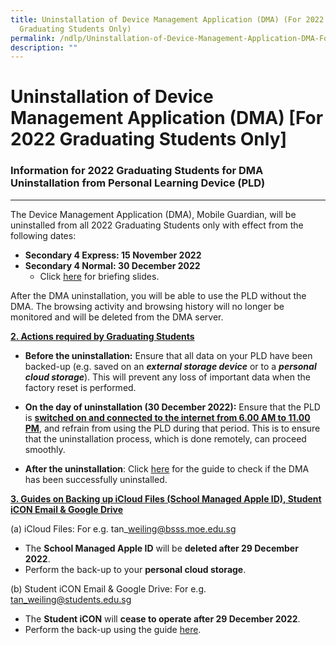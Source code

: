 ```yaml
---
title: Uninstallation of Device Management Application (DMA) (For 2022
  Graduating Students Only)
permalink: /ndlp/Uninstallation-of-Device-Management-Application-DMA-For-2022-Graduating-Students-Only/
description: ""
---
```

Uninstallation of Device Management Application (DMA) \[For 2022 Graduating Students Only\]
===========================================================================================


### Information for 2022 Graduating Students for DMA Uninstallation from Personal Learning Device (PLD)
---------------------------------------------------------------------------------------------------

The Device Management Application (DMA), Mobile Guardian, will be uninstalled from all 2022 Graduating Students only with effect from the following dates:  
  

*   <b>Secondary 4 Express: 15 November 2022</b>
*   <b>Secondary 4 Normal: 30 December 2022</b> 
     *   Click [here](/files/Briefing%20for%20Uninstalling%20DMA%20from%20PLD%20For%204N%20Students.pdf) for briefing slides.

  

After the DMA uninstallation, you will be able to use the PLD without the DMA. The browsing activity and browsing history will no longer be monitored and will be deleted from the DMA server.

<u><b>2\. Actions required by Graduating Students</b></u>

*   <b>Before the uninstallation:</b> Ensure that all data on your PLD have been backed-up (e.g. saved on an <i><b>external storage device</b></i> or to a <i><b>personal cloud storage</b></i>). This will prevent any loss of important data when the factory reset is performed.

  

*   <b>On the day of uninstallation (30 December 2022):</b> Ensure that the PLD is <u><b>switched on and connected to the internet from 6.00 AM to 11.00 PM</b></u>, and refrain from using the PLD during that period. This is to ensure that the uninstallation process, which is done remotely, can proceed smoothly.

  

*   <b>After the uninstallation</b>: Click [here](/files/Instructions%20for%20DMA%20Uninstallation.pdf) for the guide to check if the DMA has been successfully uninstalled.


<u><b>3\. Guides on Backing up iCloud Files (School Managed Apple ID), Student iCON Email & Google Drive</b></u>

  

(a) iCloud Files: For e.g. tan\_weiling@bsss.moe.edu.sg 

*   The <b>School Managed Apple ID</b> will be <b>deleted after 29 December 2022</b>.
*   Perform the back-up to your <b>personal cloud storage</b>.

  

(b) Student iCON Email & Google Drive: For e.g. tan_weiling@students.edu.sg

*   The <b>Student iCON</b> will <b>cease to operate after 29 December 2022</b>.
*   Perform the back-up using the guide [here](https://bedoksouthsec.moe.edu.sg/qql/slot/u755/NDLP/iCON_Google%20Takeout_Guide_for_Students%20rev%20for%202022.pdf).
